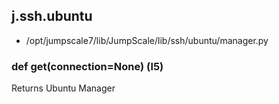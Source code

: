 ## j.ssh.ubuntu

- /opt/jumpscale7/lib/JumpScale/lib/ssh/ubuntu/manager.py

### def get(connection=None) (l5)

Returns Ubuntu Manager

